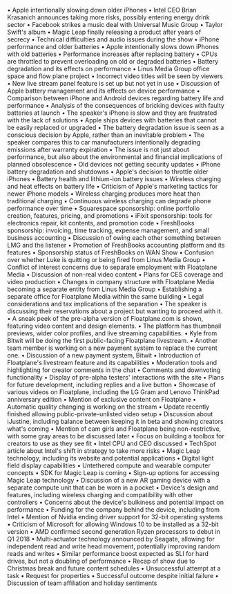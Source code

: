 • Apple intentionally slowing down older iPhones
• Intel CEO Brian Krasanich announces taking more risks, possibly entering energy drink sector
• Facebook strikes a music deal with Universal Music Group
• Taylor Swift's album
• Magic Leap finally releasing a product after years of secrecy
• Technical difficulties and audio issues during the show
• iPhone performance and older batteries
• Apple intentionally slows down iPhones with old batteries
• Performance increases after replacing battery
• CPUs are throttled to prevent overloading on old or degraded batteries
• Battery degradation and its effects on performance
• Linus Media Group office space and flow plane project
• Incorrect video titles will be seen by viewers
• New live stream panel feature is set up but not yet in use
• Discussion of Apple battery management and its effects on device performance
• Comparison between iPhone and Android devices regarding battery life and performance
• Analysis of the consequences of bricking devices with faulty batteries at launch
• The speaker's iPhone is slow and they are frustrated with the lack of solutions
• Apple ships devices with batteries that cannot be easily replaced or upgraded
• The battery degradation issue is seen as a conscious decision by Apple, rather than an inevitable problem
• The speaker compares this to car manufacturers intentionally degrading emissions after warranty expiration
• The issue is not just about performance, but also about the environmental and financial implications of planned obsolescence
• Old devices not getting security updates
• iPhone battery degradation and shutdowns
• Apple's decision to throttle older iPhones
• Battery health and lithium-ion battery issues
• Wireless charging and heat effects on battery life
• Criticism of Apple's marketing tactics for newer iPhone models
• Wireless charging produces more heat than traditional charging
• Continuous wireless charging can degrade phone performance over time
• Squarespace sponsorship: online portfolio creation, features, pricing, and promotions
• iFixit sponsorship: tools for electronics repair, kit contents, and promotion code
• FreshBooks sponsorship: invoicing, time tracking, expense management, and small business accounting
• Discussion of owing each other something between LMG and the listener
• Promotion of FreshBooks accounting platform and its features
• Sponsorship status of FreshBooks on WAN Show
• Confusion over whether Luke is quitting or being fired from Linus Media Group
• Conflict of interest concerns due to separate employment with Floatplane Media
• Discussion of non-real video content
• Plans for CES coverage and video production
• Changes in company structure with Floatplane Media becoming a separate entity from Linus Media Group
• Establishing a separate office for Floatplane Media within the same building
• Legal considerations and tax implications of the separation
• The speaker is discussing their reservations about a project but wanting to proceed with it.
• A sneak peek of the pre-alpha version of Floatplane.com is shown, featuring video content and design elements.
• The platform has thumbnail previews, wider color profiles, and live streaming capabilities.
• Kyle from Bitwit will be doing the first public-facing Floatplane livestream.
• Another team member is working on a new payment system to replace the current one.
• Discussion of a new payment system, Bitwit
• Introduction of Floatplane's livestream feature and its capabilities
• Moderation tools and highlighting for creator comments in the chat
• Comments and downvoting functionality
• Display of pre-alpha testers' interactions with the site
• Plans for future development, including replies and a live button
• Showcase of various videos on Floatplane, including the LG Gram and Lenovo ThinkPad anniversary edition
• Mention of exclusive content on Floatplane
• Automatic quality changing is working on the stream
• Update recently finished allowing public-private-unlisted video setup
• Discussion about iJustine, including balance between keeping it in beta and showing creators what's coming
• Mention of cam girls and Floatplane being non-restrictive, with some gray areas to be discussed later
• Focus on building a toolbox for creators to use as they see fit
• Intel CPU and CEO discussed
• TechSpot article about Intel's shift in strategy to take more risks
• Magic Leap technology, including its website and potential applications
• Digital light field display capabilities
• Untethered compute and wearable computer concepts
• SDK for Magic Leap is coming
• Sign-up options for accessing Magic Leap technology
• Discussion of a new AR gaming device with a separate compute unit that can be worn in a pocket
• Device's design and features, including wireless charging and compatibility with other controllers
• Concerns about the device's bulkiness and potential impact on performance
• Funding for the company behind the device, including from Intel
• Mention of Nvidia ending driver support for 32-bit operating systems
• Criticism of Microsoft for allowing Windows 10 to be installed as a 32-bit version
• AMD confirmed second generation Ryzen processors to debut in Q1 2018
• Multi-actuator technology announced by Seagate, allowing for independent read and write head movement, potentially improving random reads and writes
• Similar performance boost expected as SLI for hard drives, but not a doubling of performance
• Recap of show due to Christmas break and future content schedules
• Unsuccessful attempt at a task
• Request for properties
• Successful outcome despite initial failure
• Discussion of team affiliation and holiday sentiments